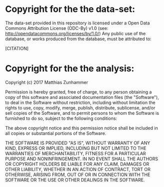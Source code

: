 # Copyright for the the data-set:
The data-set provided in this repository is licensed under a Open Data Commons Attribution License (ODC-By) v1.0
(see: http://opendatacommons.org/licenses/by/1.0/)
Any public use of the database, or works produced from the database,
must be attributed to:

[CITATION]

# Copyright for the the analysis:
Copyright (c) 2017 Matthias Zunhammer

Permission is hereby granted, free of charge, to any person obtaining a copy of this software and associated documentation files (the "Software"), to deal in the Software without restriction, including without limitation the rights to use, copy, modify, merge, publish, distribute, sublicense, and/or sell copies of the Software, and to permit persons to whom the Software is furnished to do so, subject to the following conditions:

The above copyright notice and this permission notice shall be included in all copies or substantial portions of the Software.

THE SOFTWARE IS PROVIDED "AS IS", WITHOUT WARRANTY OF ANY KIND, EXPRESS OR IMPLIED, INCLUDING BUT NOT LIMITED TO THE WARRANTIES OF MERCHANTABILITY, FITNESS FOR A PARTICULAR PURPOSE AND NONINFRINGEMENT. IN NO EVENT SHALL THE AUTHORS OR COPYRIGHT HOLDERS BE LIABLE FOR ANY CLAIM, DAMAGES OR OTHER LIABILITY, WHETHER IN AN ACTION OF CONTRACT, TORT OR OTHERWISE, ARISING FROM, OUT OF OR IN CONNECTION WITH THE SOFTWARE OR THE USE OR OTHER DEALINGS IN THE SOFTWARE.